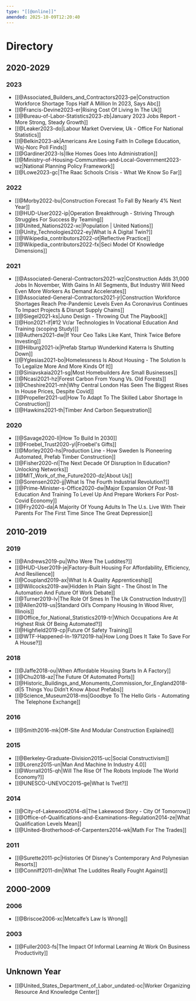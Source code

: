 ```yaml
---
type: "[[@online]]"
amended: 2025-10-09T12:20:40
---
```


# Directory
## 2020-2029
### 2023
- [[@Associated_Builders_and_Contractors2023-pe|Construction Workforce Shortage Tops Half A Million In 2023, Says Abc]]
- [[@Francis-Devine2023-er|Rising Cost Of Living In The Uk]]
- [[@Bureau-of-Labor-Statistics2023-zb|January 2023 Jobs Report - More Strong, Steady Growth]]
- [[@Leaker2023-do|Labour Market Overview, Uk - Office For National Statistics]]
- [[@Belkin2023-ak|Americans Are Losing Faith In College Education, Wsj-Norc Poll Finds]]
- [[@Gardiner2023-ls|Ilke Homes Goes Into Administration]]
- [[@Ministry-of-Housing-Communities-and-Local-Government2023-wz|National Planning Policy Framework]]
- [[@Lowe2023-gc|The Raac Schools Crisis - What We Know So Far]]
### 2022
- [[@Morby2022-bu|Construction Forecast To Fall By Nearly 4% Next Year]]
- [[@HUD-User2022-ip|Operation Breakthrough - Striving Through Struggles For Success By Teaming]]
- [[@United_Nations2022-xc|Population | United Nations]]
- [[@Unity_Technologies2022-ey|What Is A Digital Twin?]]
- [[@Wikipedia_contributors2022-ot|Reflective Practice]]
- [[@Wikipedia_contributors2022-fx|Seci Model Of Knowledge Dimensions]]
### 2021
- [[@Associated-General-Contractors2021-wz|Construction Adds 31,000 Jobs In November, With Gains In All Segments, But Industry Will Need Even More Workers As Demand Accelerates]]
- [[@Associated-General-Contractors2021-jr|Construction Workforce Shortages Reach Pre-Pandemic Levels Even As Coronavirus Continues To Impact Projects & Disrupt Supply Chains]]
- [[@Siegel2021-ks|Juno Design - Throwing Out The Playbook]]
- [[@Hon2021-if|#12 Vr/ar Technologies In Vocational Education And Training (scoping Study)]]
- [[@Authers2021-dw|If Your Ceo Talks Like Kant, Think Twice Before Investing]]
- [[@Hilburg2021-ix|Prefab Startup Wunderkind Katerra Is Shutting Down]]
- [[@Yglesias2021-bo|Homelessness Is About Housing - The Solution Is To Legalize More And More Kinds Of It]]
- [[@Siniavskaia2021-sg|Most Homebuilders Are Small Businesses]]
- [[@Ncasi2021-hz|Forest Carbon From Young Vs. Old Forests]]
- [[@Cheshire2021-mh|Why Central London Has Seen The Biggest Rises In House Prices, Despite Covid]]
- [[@Propeller2021-ud|How To Adapt To The Skilled Labor Shortage In Construction]]
- [[@Hawkins2021-th|Timber And Carbon Sequestration]]
### 2020
- [[@Savage2020-ll|How To Build In 2030]]
- [[@Froebel_Trust2020-yl|Froebel's Gifts]]
- [[@Morley2020-hs|Production Line - How Sweden Is Pioneering Automated, Prefab Timber Construction]]
- [[@Fisher2020-nl|The Next Decade Of Disruption In Education? Unlocking Networks]]
- [[@MIT_Work_of_the_Future2020-dz|About Us]]
- [[@Sorensen2020-jj|What Is The Fourth Industrial Revolution?]]
- [[@Prime-Minister-s-Office2020-dw|Major Expansion Of Post-18 Education And Training To Level Up And Prepare Workers For Post-Covid Economy]]
- [[@Fry2020-da|A Majority Of Young Adults In The U.s. Live With Their Parents For The First Time Since The Great Depression]]
## 2010-2019
### 2019
- [[@Andrews2019-pu|Who Were The Luddites?]]
- [[@HUD-User2019-je|Factory-Built Housing For Affordability, Efficiency, And Resilience]]
- [[@Coupland2019-ax|What Is A Quality Apprenticeship]]
- [[@Willcocks2019-aw|Hidden In Plain Sight - The Ghost In The Automation And Future Of Work Debate]]
- [[@Turner2019-lv|The Role Of Smes In The Uk Construction Industry]]
- [[@Allen2019-us|Standard Oil’s Company Housing In Wood River, Illinois]]
- [[@Office_for_National_Statistics2019-tr|Which Occupations Are At Highest Risk Of Being Automated?]]
- [[@Highfield2019-cp|Future Of Safety Training]]
- [[@WTF-Happened-In-19712019-ha|How Long Does It Take To Save For A House?]]
### 2018
- [[@Jaffe2018-ou|When Affordable Housing Starts In A Factory]]
- [[@Chu2018-az|The Future Of Automated Ports]]
- [[@Historic_Buildings_and_Monuments_Commission_for_England2018-dl|5 Things You Didn’t Know About Prefabs]]
- [[@Science_Museum2018-ms|Goodbye To The Hello Girls - Automating The Telephone Exchange]]
### 2016
- [[@Smith2016-mk|Off-Site And Modular Construction Explained]]
### 2015
- [[@Berkeley-Graduate-Division2015-uc|Social Constructivism]]
- [[@Lorenz2015-un|Man And Machine In Industry 4.0]]
- [[@Worrall2015-qh|Will The Rise Of The Robots Implode The World Economy?]]
- [[@UNESCO-UNEVOC2015-ge|What Is Tvet?]]
### 2014
- [[@City-of-Lakewood2014-di|The Lakewood Story - City Of Tomorrow]]
- [[@Office-of-Qualifications-and-Examinations-Regulation2014-ze|What Qualification Levels Mean]]
- [[@United-Brotherhood-of-Carpenters2014-wk|Math For The Trades]]
### 2011
- [[@Surette2011-pc|Histories Of Disney's Contemporary And Polynesian Resorts]]
- [[@Conniff2011-dm|What The Luddites Really Fought Against]]
## 2000-2009
### 2006
- [[@Briscoe2006-xc|Metcalfe’s Law Is Wrong]]
### 2003
- [[@Fuller2003-fs|The Impact Of Informal Learning At Work On Business Productivity]]
## Unknown Year
- [[@United_States_Department_of_Labor_undated-oc|Worker Organizing Resource And Knowledge Center]]
